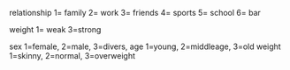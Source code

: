 relationship	1= family
	2= work
	3= friends
	4= sports
	5= school
	6= bar
	
weight	1= weak
	3=strong
  
sex	1=female, 2=male, 3=divers,	
age	1=young, 2=middleage, 3=old	
weight	1=skinny, 2=normal, 3=overweight	
